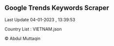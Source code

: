 

## Google Trends Keywords Scraper 
 
Last Update 04-01-2023 , 13:39:53

Country List :
VIETNAM.json



© Abdul Muttaqin 
